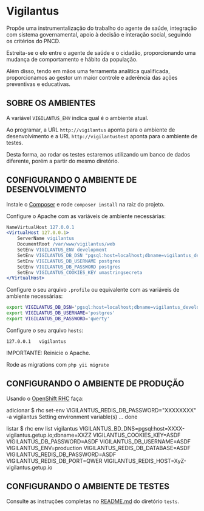 Vigilantus
==========

Propõe uma instrumentalização do trabalho do agente de saúde, integração com sistema governamental, apoio à decisão e interação social, seguindo os critérios do PNCD.

Estreita-se o elo entre o agente de saúde e o cidadão, proporcionando uma mudança de comportamento e hábito da população. 

Além disso, tendo em mãos uma ferramenta analítica qualificada, proporcionamos ao gestor um maior controle e aderência das ações preventivas e educativas.


SOBRE OS AMBIENTES
------------------

A variável `VIGILANTUS_ENV` indica qual é o ambiente atual.

Ao programar, a URL `http://vigilantus` aponta para o ambiente de
desenvolvimento e a URL `http://vigilantustest` aponta para o ambiente de testes.

Desta forma, ao rodar os testes estaremos utilizando um banco de dados diferente,
porém a partir do mesmo diretório.


CONFIGURANDO O AMBIENTE DE DESENVOLVIMENTO
-----------------------------------------------------

Instale o [Composer](http://getcomposer.org/) e rode `composer install` na
   raiz do projeto.

Configure o Apache com as variáveis de ambiente necessárias:

```apache
NameVirtualHost 127.0.0.1
<VirtualHost 127.0.0.1>
    ServerName vigilantus
    DocumentRoot /var/www/vigilantus/web
    SetEnv VIGILANTUS_ENV development
    SetEnv VIGILANTUS_DB_DSN "pgsql:host=localhost;dbname=vigilantus_development"
    SetEnv VIGILANTUS_DB_USERNAME postgres
    SetEnv VIGILANTUS_DB_PASSWORD postgres
    SetEnv VIGILANTUS_COOKIES_KEY umastringsecreta
</VirtualHost>
```

Configure o seu arquivo `.profile` ou equivalente com as variáveis de ambiente necessárias:

```bash
export VIGILANTUS_DB_DSN='pgsql:host=localhost;dbname=vigilantus_development'
export VIGILANTUS_DB_USERNAME='postgres'
export VIGILANTUS_DB_PASSWORD='qwerty'
```

Configure o seu arquivo `hosts`:

```
127.0.0.1   vigilantus
```

IMPORTANTE: Reinicie o Apache.

Rode as migrations com `php yii migrate`

CONFIGURANDO O AMBIENTE DE PRODUÇÃO
-----------------------------------------------------

Usando o [OpenShift RHC](https://www.openshift.com/developers/rhc-client-tools-install) faça:

adicionar
$ rhc set-env VIGILANTUS_REDIS_DB_PASSWORD="XXXXXXXX" -a vigilantus
Setting environment variable(s) ... done

listar
$ rhc env list vigilantus
VIGILANTUS_BD_DNS=pgsql:host=XXXX-vigilantus.getup.io;dbname=XXZZ
VIGILANTUS_COOKIES_KEY=ASDF
VIGILANTUS_DB_PASSWORD=ASDF
VIGILANTUS_DB_USERNAME=ASDF
VIGILANTUS_ENV=production
VIGILANTUS_REDIS_DB_DATABASE=ASDF
VIGILANTUS_REDIS_DB_PASSWORD=ASDF
VIGILANTUS_REDIS_DB_PORT=QWER
VIGILANTUS_REDIS_HOST=XyZ-vigilantus.getup.io


CONFIGURANDO O AMBIENTE DE TESTES
---------------------------------

Consulte as instruções completas no [README.md](tests/README.md) do diretório `tests`.
